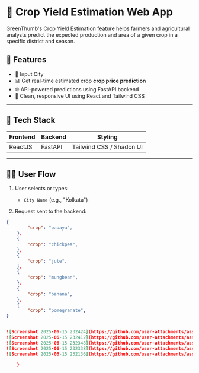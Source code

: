# 🌾 Crop Yield Estimation Web App

GreenThumb's Crop Yield Estimation feature helps farmers and agricultural analysts predict the expected production and area of a given crop in a specific district and season.

## 📌 Features

- 📍 Input City 
- 📊 Get real-time estimated crop **crop price prediction**
- 🌐 API-powered predictions using FastAPI backend
- 🎨 Clean, responsive UI using React and Tailwind CSS

---

## 🚀 Tech Stack

| Frontend    | Backend    | Styling       |
|-------------|------------|----------------|
| ReactJS     | FastAPI    | Tailwind CSS / Shadcn UI |

---

## 🧑‍🌾 User Flow

1. User selects or types:
   - `City Name` (e.g., "Kolkata")

2. Request sent to the backend:
```json
{
        "crop": "papaya",
    },
    {
        "crop": "chickpea",
    },
    {
        "crop": "jute",
    },
    {
        "crop": "mungbean",
    },
    {
        "crop": "banana",
    },
    {
        "crop": "pomegranate",
}


![Screenshot 2025-06-15 232424](https://github.com/user-attachments/assets/d8b55dfe-1f25-480f-be64-211a0ebddece)
![Screenshot 2025-06-15 232412](https://github.com/user-attachments/assets/056e8156-8d42-40f2-996c-30957812ed3f)
![Screenshot 2025-06-15 232348](https://github.com/user-attachments/assets/6afa2481-6824-49fe-930e-d0e480840099)
![Screenshot 2025-06-15 232338](https://github.com/user-attachments/assets/cce0b622-bdd2-400f-a11b-f7991dd795a6)
![Screenshot 2025-06-15 232136](https://github.com/user-attachments/assets/782e055b-1924-44da-bb49-7a2f5995b716)

    }
